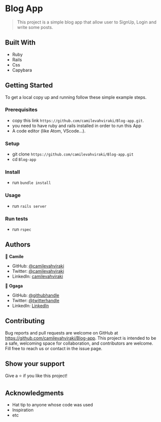 # Blog App

> This project is a simple blog app that allow user to SignUp, Login and write some posts.

## Built With

  - Ruby
  - Rails
  - Css
  - Capybara

## Getting Started

To get a local copy up and running follow these simple example steps.

### Prerequisites
  - copy this link `https://github.com/camilevahviraki/Blog-app.git`.
  - you need to have ruby and rails installed in order to run this App
  - A code editor (like Atom, VScode...).


### Setup

  - git clone `https://github.com/camilevahviraki/Blog-app.git`
  - cd `Blog-app`

### Install
  - run `bundle install`

### Usage
  - run `rails server`

### Run tests
  - run `rspec`

## Authors

👤 **Camile**

- GitHub: [@camilevahviraki](https://github.com/camilevahviraki)
- Twitter: [@camilevahviraki](https://twitter.com/CamileVahviraki)
- LinkedIn: [camilevahviraki](https://www.linkedin.com/in/camile-vahviraki)

👤 **Ogaga**

- GitHub: [@githubhandle](https://github.com/Ogaga01)
- Twitter: [@twitterhandle](https://twitter.com/i_ogaga_n)
- LinkedIn: [LinkedIn](https://www.linkedin.com/in/ogaga-iyara-0339b0105/)

## Contributing

Bug reports and pull requests are welcome on GitHub at https://github.com/camilevahviraki/Blog-app. This project is intended to be a safe, welcoming space for collaboration, and contributors are welcome.
Fill free to reach us or contact in the issue page.

## Show your support

Give a ⭐️ if you like this project!

## Acknowledgments

- Hat tip to anyone whose code was used
- Inspiration
- etc